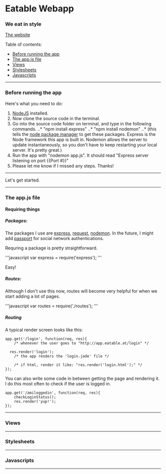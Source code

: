 # **Eatable Webapp**

### We eat in style

[The website](http://app.eatable.at)

Table of contents:

* [Before running the app](#before-running-the-app)
* [The app.js file](#the-appjs-file)
* [Views](#views)
* [Stylesheets](#stylesheets)
* [Javascripts](#javascripts)

---

### Before running the app

Here's what you need to do:

1. [NodeJS](http://nodejs.org/download/) installed. 
2. Now clone the source code in the terminal.
3. Go into the source code folder on terminal, and type in the following commands.
..* "npm install express"
..* "npm install nodemon"
..* (this tells the [node package manager](https://npmjs.org/) to get these packages. Express is the Node framework this app is built in. Nodemon allows the server to update instantaneously, so you don't have to keep restarting your local server. It's pretty great.)
4. Run the app with "nodemon app.js". It should read "Express server listening on port {{Port #}}"
5. Please let me know if I missed any steps. Thanks!

---

Let's get started.

---

### The app.js file

#### Requiring things

##### Packages:

The packages I use are [express](http://expressjs.com/), [request](https://github.com/mikeal/request), [nodemon](https://github.com/remy/nodemon). In the future, I might add [passport](http://passportjs.org/) for social network authentications.

Requring a package is pretty straightforward.

'''javascript
var express = require('express');
'''

Easy!

##### Routes:

Although I don't use this now, routes will become very helpful for when we start adding a lot of pages.

'''javascript
var routes = require('./routes');
'''

##### Routing

A typical render screen looks like this:

```
app.get('/login', function(req, res){
  	/* whenever the user goes to "http://app.eatable.at/login" */

  res.render('login');
  	/* the app renders the 'login.jade' file */

  	/* if html, render it like: "res.render('login.html');" */
});
```

You can also write some code in between getting the page and rendering it. I do this most often to check if the user is logged in.

```
app.get('/amiloggedin', function(req, res){
	checkLoginStatus();
	res.render('yup!');
});
```

---

### Views

---

### Stylesheets

---

### Javascripts

---